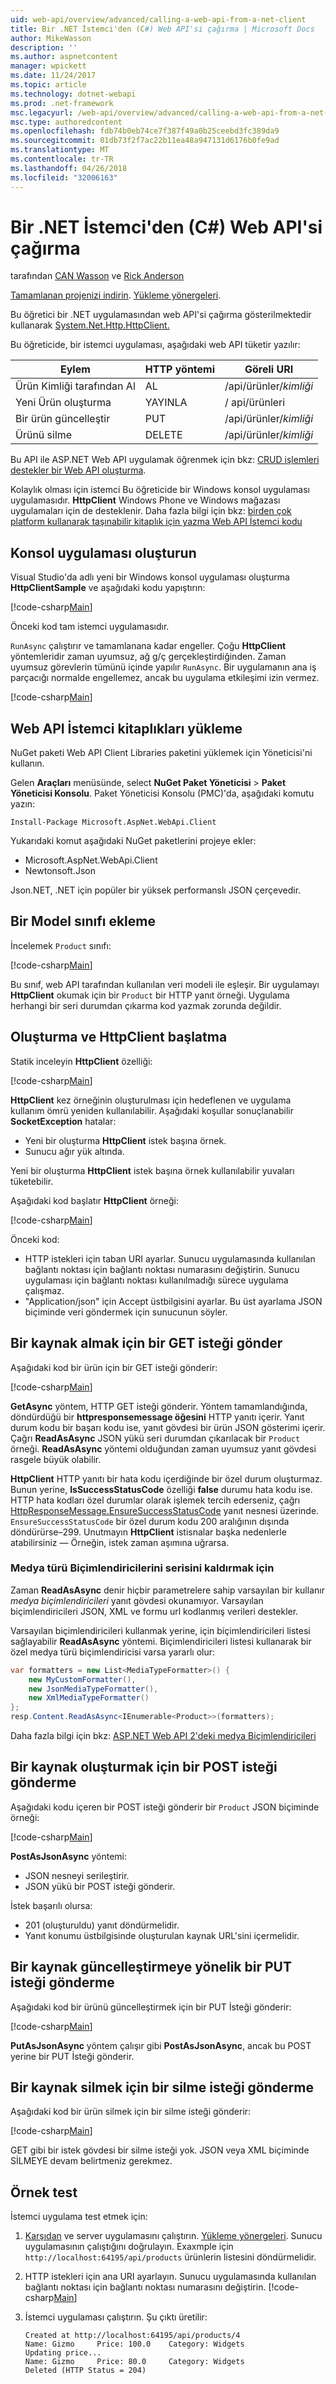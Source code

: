 ```yaml
---
uid: web-api/overview/advanced/calling-a-web-api-from-a-net-client
title: Bir .NET İstemci'den (C#) Web API'si çağırma | Microsoft Docs
author: MikeWasson
description: ''
ms.author: aspnetcontent
manager: wpickett
ms.date: 11/24/2017
ms.topic: article
ms.technology: dotnet-webapi
ms.prod: .net-framework
msc.legacyurl: /web-api/overview/advanced/calling-a-web-api-from-a-net-client
msc.type: authoredcontent
ms.openlocfilehash: fdb74b0eb74ce7f387f49a0b25ceebd3fc389da9
ms.sourcegitcommit: 01db73f2f7ac22b11ea48a947131d6176b0fe9ad
ms.translationtype: MT
ms.contentlocale: tr-TR
ms.lasthandoff: 04/26/2018
ms.locfileid: "32006163"
---
```

<a name="call-a-web-api-from-a-net-client-c"></a>Bir .NET İstemci'den (C#) Web API'si çağırma
====================
tarafından [CAN Wasson](https://github.com/MikeWasson) ve [Rick Anderson](https://twitter.com/RickAndMSFT)

[Tamamlanan projenizi indirin](https://github.com/aspnet/Docs/tree/master/aspnet/web-api/overview/advanced/calling-a-web-api-from-a-net-client/sample). [Yükleme yönergeleri](/aspnet/core/tutorials/#how-to-download-a-sample). 

Bu öğretici bir .NET uygulamasından web API'si çağırma gösterilmektedir kullanarak [System.Net.Http.HttpClient.](https://msdn.microsoft.com/library/system.net.http.httpclient(v=vs.110).aspx)

Bu öğreticide, bir istemci uygulaması, aşağıdaki web API tüketir yazılır:

| Eylem | HTTP yöntemi | Göreli URI |
| --- | --- | --- |
| Ürün Kimliği tarafından Al | AL | /api/ürünler/*kimliği* |
| Yeni Ürün oluşturma | YAYINLA | / api/ürünleri |
| Bir ürün güncelleştir | PUT | /api/ürünler/*kimliği* |
| Ürünü silme | DELETE | /api/ürünler/*kimliği* |

Bu API ile ASP.NET Web API uygulamak öğrenmek için bkz: [CRUD işlemleri destekler bir Web API oluşturma](xref:web-api/overview/getting-started-with-aspnet-web-api/tutorial-your-first-web-api
).

Kolaylık olması için istemci Bu öğreticide bir Windows konsol uygulaması uygulamasıdır. **HttpClient** Windows Phone ve Windows mağazası uygulamaları için de desteklenir. Daha fazla bilgi için bkz: [birden çok platform kullanarak taşınabilir kitaplık için yazma Web API İstemci kodu](https://blogs.msdn.com/b/webdev/archive/2013/07/19/writing-web-api-client-code-for-multiple-platforms-using-portable-libraries.aspx)

<a id="CreateConsoleApp"></a>
## <a name="create-the-console-application"></a>Konsol uygulaması oluşturun

Visual Studio'da adlı yeni bir Windows konsol uygulaması oluşturma **HttpClientSample** ve aşağıdaki kodu yapıştırın:

[!code-csharp[Main](calling-a-web-api-from-a-net-client/sample/client/Program.cs?name=snippet_all)]

Önceki kod tam istemci uygulamasıdır.

`RunAsync` çalıştırır ve tamamlanana kadar engeller. Çoğu **HttpClient** yöntemleridir zaman uyumsuz, ağ g/ç gerçekleştirdiğinden. Zaman uyumsuz görevlerin tümünü içinde yapılır `RunAsync`. Bir uygulamanın ana iş parçacığı normalde engellemez, ancak bu uygulama etkileşimi izin vermez.

[!code-csharp[Main](calling-a-web-api-from-a-net-client/sample/client/Program.cs?name=snippet_run)]

<a id="InstallClientLib"></a>
## <a name="install-the-web-api-client-libraries"></a>Web API İstemci kitaplıkları yükleme

NuGet paketi Web API Client Libraries paketini yüklemek için Yöneticisi'ni kullanın.

Gelen **Araçları** menüsünde, select **NuGet Paket Yöneticisi** > **Paket Yöneticisi Konsolu**. Paket Yöneticisi Konsolu (PMC)'da, aşağıdaki komutu yazın:

`Install-Package Microsoft.AspNet.WebApi.Client`

Yukarıdaki komut aşağıdaki NuGet paketlerini projeye ekler:

* Microsoft.AspNet.WebApi.Client
* Newtonsoft.Json

Json.NET, .NET için popüler bir yüksek performanslı JSON çerçevedir.

<a id="AddModelClass"></a>
## <a name="add-a-model-class"></a>Bir Model sınıfı ekleme

İncelemek `Product` sınıfı:

[!code-csharp[Main](calling-a-web-api-from-a-net-client/sample/client/Program.cs?name=snippet_prod)]

Bu sınıf, web API tarafından kullanılan veri modeli ile eşleşir. Bir uygulamayı **HttpClient** okumak için bir `Product` bir HTTP yanıt örneği. Uygulama herhangi bir seri durumdan çıkarma kod yazmak zorunda değildir.

<a id="InitClient"></a>
## <a name="create-and-initialize-httpclient"></a>Oluşturma ve HttpClient başlatma

Statik inceleyin **HttpClient** özelliği:

[!code-csharp[Main](calling-a-web-api-from-a-net-client/sample/client/Program.cs?name=snippet_HttpClient)]

**HttpClient** kez örneğinin oluşturulması için hedeflenen ve uygulama kullanım ömrü yeniden kullanılabilir. Aşağıdaki koşullar sonuçlanabilir **SocketException** hatalar:

* Yeni bir oluşturma **HttpClient** istek başına örnek.
* Sunucu ağır yük altında.

Yeni bir oluşturma **HttpClient** istek başına örnek kullanılabilir yuvaları tüketebilir.

Aşağıdaki kod başlatır **HttpClient** örneği:

[!code-csharp[Main](calling-a-web-api-from-a-net-client/sample/client/Program.cs?name=snippet5)]

Önceki kod:

* HTTP istekleri için taban URI ayarlar. Sunucu uygulamasında kullanılan bağlantı noktası için bağlantı noktası numarasını değiştirin. Sunucu uygulaması için bağlantı noktası kullanılmadığı sürece uygulama çalışmaz.
* "Application/json" için Accept üstbilgisini ayarlar. Bu üst ayarlama JSON biçiminde veri göndermek için sunucunun söyler.

<a id="GettingResource"></a>
## <a name="send-a-get-request-to-retrieve-a-resource"></a>Bir kaynak almak için bir GET isteği gönder

Aşağıdaki kod bir ürün için bir GET isteği gönderir:

[!code-csharp[Main](calling-a-web-api-from-a-net-client/sample/client/Program.cs?name=snippet_GetProductAsync)]

**GetAsync** yöntem, HTTP GET isteği gönderir. Yöntem tamamlandığında, döndürdüğü bir **httpresponsemessage öğesini** HTTP yanıtı içerir. Yanıt durum kodu bir başarı kodu ise, yanıt gövdesi bir ürün JSON gösterimi içerir. Çağrı **ReadAsAsync** JSON yükü seri durumdan çıkarılacak bir `Product` örneği. **ReadAsAsync** yöntemi olduğundan zaman uyumsuz yanıt gövdesi rasgele büyük olabilir.

**HttpClient** HTTP yanıtı bir hata kodu içerdiğinde bir özel durum oluşturmaz. Bunun yerine, **IsSuccessStatusCode** özelliği **false** durumu hata kodu ise. HTTP hata kodları özel durumlar olarak işlemek tercih ederseniz, çağrı [HttpResponseMessage.EnsureSuccessStatusCode](https://msdn.microsoft.com/library/system.net.http.httpresponsemessage.ensuresuccessstatuscode(v=vs.110).aspx) yanıt nesnesi üzerinde. `EnsureSuccessStatusCode` bir özel durum kodu 200 aralığının dışında döndürürse&ndash;299. Unutmayın **HttpClient** istisnalar başka nedenlerle atabilirsiniz &mdash; Örneğin, istek zaman aşımına uğrarsa.

<a id="MediaTypeFormatters"></a>
### <a name="media-type-formatters-to-deserialize"></a>Medya türü Biçimlendiricilerini serisini kaldırmak için

Zaman **ReadAsAsync** denir hiçbir parametrelere sahip varsayılan bir kullanır *medya biçimlendiricileri* yanıt gövdesi okunamıyor. Varsayılan biçimlendiricileri JSON, XML ve formu url kodlanmış verileri destekler.

Varsayılan biçimlendiricileri kullanmak yerine, için biçimlendiricileri listesi sağlayabilir **ReadAsAsync** yöntemi.  Biçimlendiricileri listesi kullanarak bir özel medya türü biçimlendiricisi varsa yararlı olur:

```csharp
var formatters = new List<MediaTypeFormatter>() {
    new MyCustomFormatter(),
    new JsonMediaTypeFormatter(),
    new XmlMediaTypeFormatter()
};
resp.Content.ReadAsAsync<IEnumerable<Product>>(formatters);
```

Daha fazla bilgi için bkz: [ASP.NET Web API 2'deki medya Biçimlendiricileri](../formats-and-model-binding/media-formatters.md)

## <a name="sending-a-post-request-to-create-a-resource"></a>Bir kaynak oluşturmak için bir POST isteği gönderme

Aşağıdaki kodu içeren bir POST isteği gönderir bir `Product` JSON biçiminde örneği:

[!code-csharp[Main](calling-a-web-api-from-a-net-client/sample/client/Program.cs?name=snippet_CreateProductAsync)]

**PostAsJsonAsync** yöntemi:

* JSON nesneyi serileştirir.
* JSON yükü bir POST isteği gönderir.

İstek başarılı olursa:

* 201 (oluşturuldu) yanıt döndürmelidir.
* Yanıt konumu üstbilgisinde oluşturulan kaynak URL'sini içermelidir.

<a id="PuttingResource"></a>
## <a name="sending-a-put-request-to-update-a-resource"></a>Bir kaynak güncelleştirmeye yönelik bir PUT isteği gönderme

Aşağıdaki kod bir ürünü güncelleştirmek için bir PUT İsteği gönderir:

[!code-csharp[Main](calling-a-web-api-from-a-net-client/sample/client/Program.cs?name=snippet_UpdateProductAsync)]

**PutAsJsonAsync** yöntem çalışır gibi **PostAsJsonAsync**, ancak bu POST yerine bir PUT İsteği gönderir.

<a id="DeletingResource"></a>
## <a name="sending-a-delete-request-to-delete-a-resource"></a>Bir kaynak silmek için bir silme isteği gönderme

Aşağıdaki kod bir ürün silmek için bir silme isteği gönderir:

[!code-csharp[Main](calling-a-web-api-from-a-net-client/sample/client/Program.cs?name=snippet_DeleteProductAsync)]

GET gibi bir istek gövdesi bir silme isteği yok. JSON veya XML biçiminde SİLMEYE devam belirtmeniz gerekmez.

## <a name="test-the-sample"></a>Örnek test

İstemci uygulama test etmek için:

1. [Karşıdan](https://github.com/aspnet/Docs/tree/master/aspnet/web-api/overview/advanced/calling-a-web-api-from-a-net-client/sample/server) ve server uygulamasını çalıştırın. [Yükleme yönergeleri](/aspnet/core/tutorials/#how-to-download-a-sample). Sunucu uygulamasının çalıştığını doğrulayın. Exaxmple için `http://localhost:64195/api/products` ürünlerin listesini döndürmelidir.
2. HTTP istekleri için ana URI ayarlayın. Sunucu uygulamasında kullanılan bağlantı noktası için bağlantı noktası numarasını değiştirin.
    [!code-csharp[Main](calling-a-web-api-from-a-net-client/sample/client/Program.cs?name=snippet5&highlight=2)]

3. İstemci uygulaması çalıştırın. Şu çıktı üretilir:

   ```console
   Created at http://localhost:64195/api/products/4
   Name: Gizmo     Price: 100.0    Category: Widgets
   Updating price...
   Name: Gizmo     Price: 80.0     Category: Widgets
   Deleted (HTTP Status = 204)
   ```
